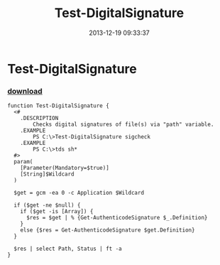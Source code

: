 ﻿---
pid:            4717
poster:         greg zakharov
title:          Test-DigitalSignature
date:           2013-12-19 09:33:37
format:         posh
parent:         0
parent:         0

---

# Test-DigitalSignature

### [download](4717.ps1)



```posh
function Test-DigitalSignature {
  <#
    .DESCRIPTION
        Checks digital signatures of file(s) via "path" variable.
    .EXAMPLE
        PS C:\>Test-DigitalSignature sigcheck
    .EXAMPLE
        PS C:\>tds sh*
  #>
  param(
    [Parameter(Mandatory=$true)]
    [String]$Wildcard
  )
  
  $get = gcm -ea 0 -c Application $Wildcard
  
  if ($get -ne $null) {
    if ($get -is [Array]) {
      $res = $get | % {Get-AuthenticodeSignature $_.Definition}
    }
    else {$res = Get-AuthenticodeSignature $get.Definition}
  }
  
  $res | select Path, Status | ft -a
}
```
